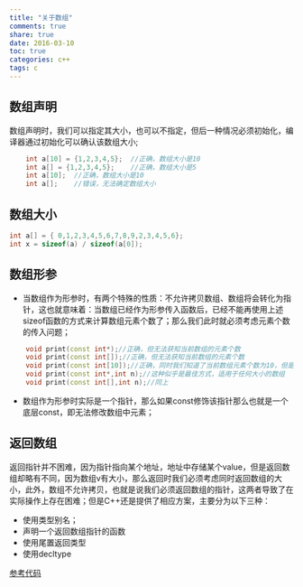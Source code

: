 ```yaml
---
title: "关于数组"
comments: true
share: true
date: 2016-03-10
toc: true
categories: c++
tags: c
---
```


## 数组声明

数组声明时，我们可以指定其大小，也可以不指定，但后一种情况必须初始化，编译器通过初始化可以确认该数组大小; 

```c++
    int a[10] = {1,2,3,4,5};  //正确，数组大小是10
    int a[] = {1,2,3,4,5};    //正确，数组大小是5
    int a[10];  //正确，数组大小是10
    int a[];    //错误，无法确定数组大小
 ```

## 数组大小

```c++ 
int a[] = { 0,1,2,3,4,5,6,7,8,9,2,3,4,5,6};
int x = sizeof(a) / sizeof(a[0]);
 ```

## 数组形参

* 当数组作为形参时，有两个特殊的性质：不允许拷贝数组、数组将会转化为指针，这也就意味着：当数组已经作为形参传入函数后，已经不能再使用上述sizeof函数的方式来计算数组元素个数了；那么我们此时就必须考虑元素个数的传入问题；

``` c++   
    void print(const int*);//正确，但无法获知当前数组的元素个数
    void print(const int[]);//正确，但无法获知当前数组的元素个数
    void print(const int[10]);//正确，同时我们知道了当前数组元素个数为10，但是针对元素个数不为10的数组无法适用
    void print(const int*,int n);//这种似乎是最佳方式，适用于任何大小的数组
    void print(const int[],int n);//同上

```

* 数组作为形参时实际是一个指针，那么如果const修饰该指针那么也就是一个底层const，即无法修改数组中元素；

## 返回数组

返回指针并不困难，因为指针指向某个地址，地址中存储某个value，但是返回数组却略有不同，因为数组v有大小，那么返回时我们必须考虑同时返回数组的大小，此外，数组不允许拷贝，也就是说我们必须返回数组的指针，这两者导致了在实际操作上存在困难；但是C++还是提供了相应方案，主要分为以下三种：

* 使用类型别名；
* 声明一个返回数组指针的函数
* 使用尾置返回类型
* 使用decltype   

<a href = "https://github.com/KevinSCoder/study/blob/master/C%2B%2B/C%2B%2B_Code/base/src/test_4.cpp">参考代码</a>
